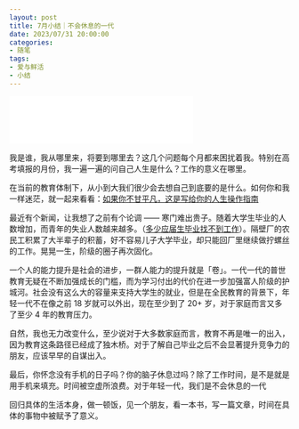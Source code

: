 ```yaml
---
layout: post
title: 7月小结｜不会休息的一代
date: 2023/07/31 20:00:00
categories:
- 随笔
tags:
- 爱与鲜活
- 小结
---
```


<iframe frameborder="no" border="0" marginwidth="0" marginheight="0" width=330 height=86 src="//music.163.com/outchain/player?type=2&id=209758&auto=1&height=66"></iframe>

我是谁，我从哪里来，将要到哪里去？这几个问题每个月都来困扰着我。特别在高考填报的月份，我一遍一遍的问自己人生是什么？工作的意义在哪里。

在当前的教育体制下，从小到大我们很少会去想自己到底要的是什么。如何你和我一样迷茫，就一起来看看：[如果你不甘平凡，这是写给你的人生操作指南](https://blog.naaln.com/2023/07/newsletter-30/#%E4%B8%80%E4%B8%AA%E6%8C%87%E5%8D%97%EF%BC%9A%E5%A6%82%E6%9E%9C%E4%BD%A0%E4%B8%8D%E7%94%98%E5%B9%B3%E5%87%A1%EF%BC%8C%E8%BF%99%E6%98%AF%E5%86%99%E7%BB%99%E4%BD%A0%E7%9A%84%E4%BA%BA%E7%94%9F%E6%93%8D%E4%BD%9C%E6%8C%87%E5%8D%97)

最近有个新闻，让我想了之前有个论调 —— 寒门难出贵子。随着大学生毕业的人数增加，而青年的失业人数越来越多。（[多少应届生毕业找不到工作](https://blog.naaln.com/2023/06/newsletter-26/#%E4%B8%80%E4%B8%AA%E5%A4%B1%E4%B8%9A%E7%8E%87%EF%BC%9A%E5%A4%9A%E5%B0%91%E5%BA%94%E5%B1%8A%E7%94%9F%E6%AF%95%E4%B8%9A%E6%89%BE%E4%B8%8D%E5%88%B0%E5%B7%A5%E4%BD%9C)）。隔壁厂的农民工积累了大半辈子的积蓄，好不容易儿子大学毕业，却只能回厂里继续做拧螺丝的工作。晃晃一生，阶级的圈子再次固化。

一个人的能力提升是社会的进步，一群人能力的提升就是「卷」。一代一代的普世教育无疑在不断加强成长的门槛，而为学习付出的代价在进一步加强富人阶级的护城河。社会没有这么大的容量来支持大学生的就业，但是在全民教育的背景下，年轻一代不在像之前 18 岁就可以外出，现在至少到了 20+ 岁，对于家庭而言又多了至少 4 年的教育压力。

自然，我也无力改变什么，至少说对于大多数家庭而言，教育不再是唯一的出入，因为教育这条路径已经成了独木桥。对于了解自己毕业之后不会显著提升竞争力的朋友，应该早早的自谋出入。

最后，你怀念没有手机的日子吗？你的脑子休息过吗？除了工作时间，是不是就是用手机来填充。时间被空虚所浪费。对于年轻一代，我们是不会休息的一代

回归具体的生活本身，做一顿饭，见一个朋友，看一本书，写一篇文章，时间在具体的事物中被赋予了意义。
